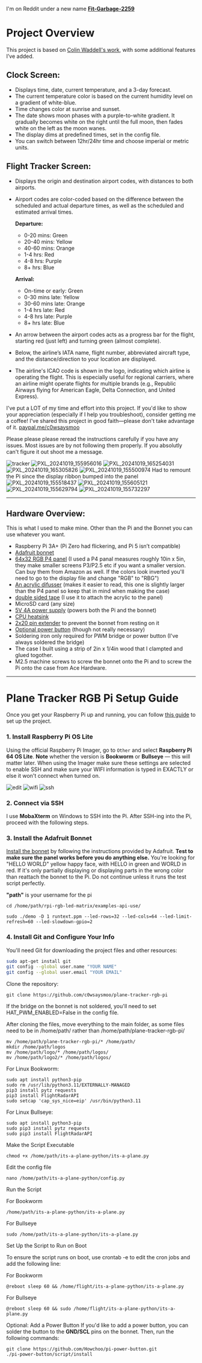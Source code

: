 I'm on Reddit under a new name [**Fit-Garbage-2259**](https://old.reddit.com/user/fit-garbage-2259)

# Project Overview

This project is based on [Colin Waddell's work](https://github.com/ColinWaddell/its-a-plane-python), with some additional features I’ve added.

## Clock Screen:
- Displays time, date, current temperature, and a 3-day forecast.
- The current temperature color is based on the current humidity level on a gradient of white-blue.
- Time changes color at sunrise and sunset.
- The date shows moon phases with a purple-to-white gradient. It gradually becomes white on the right until the full moon, then fades white on the left as the moon wanes.
- The display dims at predefined times, set in the config file.
- You can switch between 12hr/24hr time and choose imperial or metric units.

## Flight Tracker Screen:
- Displays the origin and destination airport codes, with distances to both airports.
- Airport codes are color-coded based on the difference between the scheduled and actual departure times, as well as the scheduled and estimated arrival times.

  **Departure:**
  - 0-20 mins: Green
  - 20-40 mins: Yellow
  - 40-60 mins: Orange
  - 1-4 hrs: Red
  - 4-8 hrs: Purple
  - 8+ hrs: Blue
  
  **Arrival:**
  - On-time or early: Green
  - 0-30 mins late: Yellow
  - 30-60 mins late: Orange
  - 1-4 hrs late: Red
  - 4-8 hrs late: Purple
  - 8+ hrs late: Blue

- An arrow between the airport codes acts as a progress bar for the flight, starting red (just left) and turning green (almost complete).
- Below, the airline’s IATA name, flight number, abbreviated aircraft type, and the distance/direction to your location are displayed.
- The airline's ICAO code is shown in the logo, indicating which airline is operating the flight. This is especially useful for regional carriers, where an airline might operate flights for multiple brands (e.g., Republic Airways flying for American Eagle, Delta Connection, and United Express).

I've put a LOT of my time and effort into this project. If you'd like to show your appreciation (especially if I help you troubleshoot), consider getting me a coffee! I've shared this project in good faith—please don't take advantage of it.
[paypal.me/c0wsaysmoo](https://paypal.me/c0wsaysmoo)

Please please please reread the instructions carefully if you have any issues. Most issues are by not following them properly. If you absolutly can't figure it out shoot me a message.

![tracker](https://github.com/user-attachments/assets/802a6c43-31d2-48dc-816b-4eb0ca0367e1)
![PXL_20241019_155956016](https://github.com/user-attachments/assets/91532d4f-3b6f-4a1b-9a26-43ffe5c6093d)
![PXL_20241019_165254031](https://github.com/user-attachments/assets/2e70bfcd-70ae-4acc-ba69-dde07c56a068)
![PXL_20241019_165305826](https://github.com/user-attachments/assets/5188780d-84ff-4111-8bde-9584d6a70df2)
![PXL_20241019_155500974](https://github.com/user-attachments/assets/5c3540e9-b699-41c8-8aef-32fb7a7f7b5d)
Had to remount the Pi since the display ribbon bumped into the panel 
![PXL_20241019_155518437](https://github.com/user-attachments/assets/2d6f4beb-59f1-4771-80ce-8bafd00cd1fc)
![PXL_20241019_155605121](https://github.com/user-attachments/assets/4b71b758-00c9-4586-a5a0-ad251696eb17)
![PXL_20241019_155629794](https://github.com/user-attachments/assets/f82088b8-e959-44e3-82f3-7207779cc659)
![PXL_20241019_155732297](https://github.com/user-attachments/assets/77a329c7-d9c2-4a33-ab07-b6f6a2bf6ded)



---

## Hardware Overview:

This is what I used to make mine. Other than the Pi and the Bonnet you can use whatever you want. 
- Raspberry Pi 3A+ (Pi Zero had flickering, and Pi 5 isn’t compatible)
- [Adafruit bonnet](https://www.adafruit.com/product/3211)
- [64x32 RGB P4 panel](https://www.adafruit.com/product/2278) (I used a P4 panal measures roughly 10in x 5in, they make smaller screens P3/P2.5 etc if you want a smaller version. Can buy them from Amazon as well. If the colors look inverted you'll need to go to the display file and change 
"RGB" to "RBG")
- [An acrylic difusser](https://www.adafruit.com/product/4749) (makes it easier to read, this one is slightly larger than the P4 panel so keep that in mind when making the case)
- [double sided tape](https://www.amazon.com/EZlifego-Multipurpose-Removable-Transparent-Household/dp/B07VNSXY31) (I use it to attach the acrylic to the panel)
- MicroSD card (any size)
- [5V 4A power supply](https://www.amazon.com/Facmogu-Switching-Transformer-Compatible-5-5x2-1mm/dp/B087LY41PV) (powers both the Pi and the bonnet)
- [CPU heatsink](https://www.adafruit.com/product/3083)
- [2x20 pin extender](https://www.microcenter.com/product/480891/schmartboard-inc-schmartboard-inc-short-2x20-female-stackable-headers-qty-4) to prevent the bonnet from resting on it
- [Optional power button](https://www.microcenter.com/product/420422/mcm-electronics-push-button-switch-spst-red) (though not really necessary)
- Soldering iron only required for PWM bridge or power button (I've always soldered the bridge)
- The case I built using a strip of 2in x 1/4in wood that I clampted and glued togother.
- M2.5 machine screws to screw the bonnet onto the Pi and to screw the Pi onto the case from Ace Hardware.

---

# Plane Tracker RGB Pi Setup Guide

Once you get your Raspberry Pi up and running, you can follow [this guide](https://linuxconfig.org/enabling-ssh-on-raspberry-pi-a-comprehensive-guide) to set up the project. 


### 1. Install Raspberry Pi OS Lite
Using the official Raspberry Pi Imager, go to `Other` and select **Raspberry Pi 64 OS Lite**. **Note** whether the version is **Bookworm** or **Bullseye** — this will matter later.
When using the Imager make sure these settings are selected to enable SSH and make sure your WIFI information is typed in EXACTLY or else it won't connect when turned on.

![edit](https://github.com/user-attachments/assets/3141a507-6746-4741-84ba-2c5a6f319004)
![wifi](https://github.com/user-attachments/assets/0669de7a-cb9c-4c2a-9129-8b044c088f9f)
![ssh](https://github.com/user-attachments/assets/67d6fa8f-5ae3-4bf9-9f47-fbf78017ad78)

### 2. Connect via SSH
I use **MobaXterm** on Windows to SSH into the Pi. After SSH-ing into the Pi, proceed with the following steps.

### 3. Install the Adafruit Bonnet
[Install the bonnet](https://learn.adafruit.com/adafruit-rgb-matrix-bonnet-for-raspberry-pi/driving-matrices) by following the instructions provided by Adafruit.
**Test to make sure the panel works before you do anything else.** You're looking for "HELLO WORLD" yellow happy face, with HELLO in green and WORLD in red. If it's only partially displaying or displaying parts in the wrong color than reattach the bonnet to the Pi. Do not continue unless it runs the test script perfectly.

**"path"** is your username for the pi

```
cd /home/path/rpi-rgb-led-matrix/examples-api-use/

sudo ./demo -D 1 runtext.ppm --led-rows=32 --led-cols=64 --led-limit-refresh=60 --led-slowdown-gpio=2 
```


### 4. Install Git and Configure Your Info
You'll need Git for downloading the project files and other resources:

```bash
sudo apt-get install git
git config --global user.name "YOUR NAME"
git config --global user.email "YOUR EMAIL"
```
Clone the repository:
```
git clone https://github.com/c0wsaysmoo/plane-tracker-rgb-pi
```
If the bridge on the bonnet is not soldered, you'll need to set HAT_PWM_ENABLED=False in the config file.

After cloning the files, move everything to the main folder, as some files need to be in /home/path/ rather than /home/path/plane-tracker-rgb-pi/ 
```
mv /home/path/plane-tracker-rgb-pi/* /home/path/
mkdir /home/path/logos
mv /home/path/logo/* /home/path/logos/
mv /home/path/logo2/* /home/path/logos/
```

For Linux Bookworm:
```
sudo apt install python3-pip
sudo rm /usr/lib/python3.11/EXTERNALLY-MANAGED
pip3 install pytz requests
pip3 install FlightRadarAPI
sudo setcap 'cap_sys_nice=eip' /usr/bin/python3.11
```

For Linux Bullseye:
```
sudo apt install python3-pip
sudo pip3 install pytz requests
sudo pip3 install FlightRadarAPI
```

Make the Script Executable
```
chmod +x /home/path/its-a-plane-python/its-a-plane.py
```

Edit the config file

```
nano /home/path/its-a-plane-python/config.py
```

Run the Script

For Bookworm
```
/home/path/its-a-plane-python/its-a-plane.py
```

For Bullseye
```
sudo /home/path/its-a-plane-python/its-a-plane.py
```

Set Up the Script to Run on Boot

To ensure the script runs on boot, use crontab -e to edit the cron jobs and add the following line:

For Bookworm
```
@reboot sleep 60 && /home/flight/its-a-plane-python/its-a-plane.py
```

For Bullseye 
```
@reboot sleep 60 && sudo /home/flight/its-a-plane-python/its-a-plane.py
```

Optional: Add a Power Button
If you'd like to add a power button, you can solder the button to the **GND/SCL** pins on the bonnet. Then, run the following commands:
```
git clone https://github.com/Howchoo/pi-power-button.git
./pi-power-button/script/install
```

